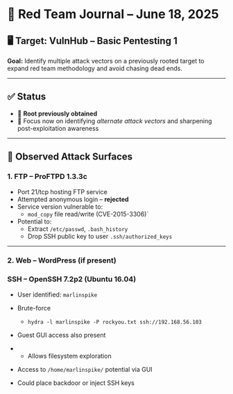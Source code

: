 
# 🧠 Red Team Journal – June 18, 2025

## 🖥️ Target: VulnHub – Basic Pentesting 1  
**Goal:** Identify multiple attack vectors on a previously rooted target to expand red team methodology and avoid chasing dead ends.

---

## ✅ Status
- 🎯 **Root previously obtained**
- 🧠 Focus now on identifying *alternate attack vectors* and sharpening post-exploitation awareness

---

## 🧩 Observed Attack Surfaces

### 1. **FTP – ProFTPD 1.3.3c**
- Port 21/tcp hosting FTP service
- Attempted anonymous login – **rejected**
- Service version vulnerable to:
  - `mod_copy` file read/write (CVE-2015-3306)`
- Potential to:
  - Extract `/etc/passwd`, `.bash_history`
  - Drop SSH public key to user `.ssh/authorized_keys`

---

### 2. **Web – WordPress (if present)**
### **SSH – OpenSSH 7.2p2 (Ubuntu 16.04)**

 - User identified: `marlinspike`
 - Brute-force
   - `hydra -l marlinspike -P rockyou.txt ssh://192.168.56.103`
 - Guest GUI access also present
 - - Allows filesystem exploration
    
-   Access to `/home/marlinspike/` potential via GUI
    
-   Could place backdoor or inject SSH keys

<!--stackedit_data:
eyJoaXN0b3J5IjpbOTE1NTMyNjg5XX0=
-->